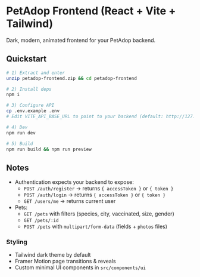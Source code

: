 # PetAdop Frontend (React + Vite + Tailwind)

Dark, modern, animated frontend for your PetAdop backend.

## Quickstart

```bash
# 1) Extract and enter
unzip petadop-frontend.zip && cd petadop-frontend

# 2) Install deps
npm i

# 3) Configure API
cp .env.example .env
# Edit VITE_API_BASE_URL to point to your backend (default: http://127.0.0.1:3000)

# 4) Dev
npm run dev

# 5) Build
npm run build && npm run preview
```

## Notes

- Authentication expects your backend to expose:
  - `POST /auth/register` → returns `{ accessToken }` or `{ token }`
  - `POST /auth/login` → returns `{ accessToken }` or `{ token }`
  - `GET /users/me` → returns current user
- Pets:
  - `GET /pets` with filters (species, city, vaccinated, size, gender)
  - `GET /pets/:id`
  - `POST /pets` with `multipart/form-data` (fields + `photos` files)

### Styling

- Tailwind dark theme by default
- Framer Motion page transitions & reveals
- Custom minimal UI components in `src/components/ui`
